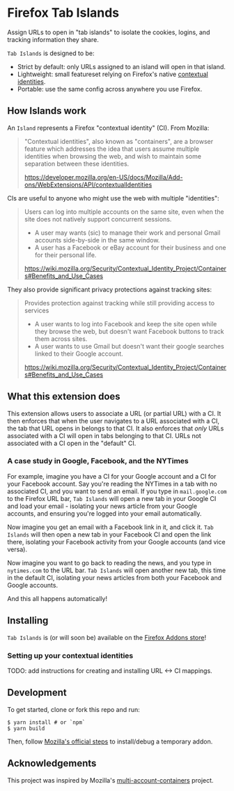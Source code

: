 # Firefox Tab Islands

Assign URLs to open in "tab islands" to isolate the cookies, logins, and tracking information they share.

`Tab Islands` is designed to be:

- Strict by default: only URLs assigned to an island will open in that island.
- Lightweight: small featureset relying on Firefox's native
  [contextual identities](https://developer.mozilla.org/en-US/docs/Mozilla/Add-ons/WebExtensions/Work_with_contextual_identities).
- Portable: use the same config across anywhere you use Firefox.

## How Islands work

An `Island` represents a Firefox "contextual identity" (CI). From Mozilla:

> "Contextual identities", also known as "containers", are a browser feature
> which addresses the idea that users assume multiple identities when browsing
> the web, and wish to maintain some separation between these identities.
>
> https://developer.mozilla.org/en-US/docs/Mozilla/Add-ons/WebExtensions/API/contextualIdentities

CIs are useful to anyone who might use the web with multiple "identities":

> Users can log into multiple accounts on the same site, even when the site
> does not natively support concurrent sessions.
>
> - A user may wants (sic) to manage their work and personal Gmail accounts
>   side-by-side in the same window.
> - A user has a Facebook or eBay account for their business and one for their
>   personal life.
>
> https://wiki.mozilla.org/Security/Contextual_Identity_Project/Containers#Benefits_and_Use_Cases

They also provide significant privacy protections against tracking sites:

> Provides protection against tracking while still providing access to
> services
>
> - A user wants to log into Facebook and keep the
>   site open while they browse the web, but doesn't want Facebook buttons to
>   track them across sites.
> - A user wants to use Gmail but doesn't want their google searches linked
>   to their Google account.
>
> https://wiki.mozilla.org/Security/Contextual_Identity_Project/Containers#Benefits_and_Use_Cases

## What this extension does

This extension allows users to associate a URL (or partial URL) with a
CI. It then enforces that when the user navigates to a URL associated with a
CI, the tab that URL opens in belongs to that CI. It also enforces that _only_
URLs associated with a CI will open in tabs belonging to that CI. URLs not
associated with a CI open in the "default" CI.

### A case study in Google, Facebook, and the NYTimes

For example, imagine you have a CI for your Google account and a CI for your
Facebook account. Say you're reading the NYTimes in a tab with no associated
CI, and you want to send an email. If you type in `mail.google.com` to the
Firefox URL bar, `Tab Islands` will open a new tab in your Google CI and load
your email - isolating your news article from your Google accounts, and
ensuring you're logged into your email automatically.

Now imagine you get an email with a Facebook link in it, and click it.
`Tab Islands` will then open a new tab in your Facebook CI and open the link
there, isolating your Facebook activity from your Google accounts (and vice
versa).

Now imagine you want to go back to reading the news, and you type in
`nytimes.com` to the URL bar. `Tab Islands` will open another new tab, this
time in the default CI, isolating your news articles from both your Facebook
and Google accounts.

And this all happens automatically!

## Installing

`Tab Islands` is (or will soon be) available on the
[Firefox Addons store](https://addons.mozilla.org)!

### Setting up your contextual identities

TODO: add instructions for creating and installing URL <-> CI mappings.

## Development

To get started, clone or fork this repo and run:

```shell
$ yarn install # or `npm`
$ yarn build
```

Then, follow
[Mozilla's official steps](https://developer.mozilla.org/en-US/docs/Mozilla/Add-ons/WebExtensions/Your_first_WebExtension#Trying_it_out)
to install/debug a temporary addon.

## Acknowledgements

This project was inspired by Mozilla's
[multi-account-containers](https://github.com/mozilla/multi-account-containers)
project.
